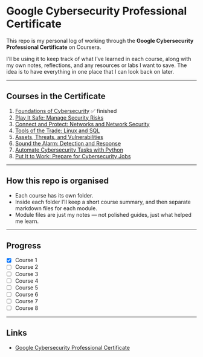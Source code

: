 # Google Cybersecurity Professional Certificate

This repo is my personal log of working through the **Google Cybersecurity Professional Certificate** on Coursera.  

I’ll be using it to keep track of what I’ve learned in each course, along with my own notes, reflections, and any resources or labs I want to save. The idea is to have everything in one place that I can look back on later.

---

## Courses in the Certificate

1. [Foundations of Cybersecurity](./course-1-foundations-of-cybersecurity) ✅ finished  
2. [Play It Safe: Manage Security Risks](./course-2-manage-security-risks)  
3. [Connect and Protect: Networks and Network Security](./course-3-networks-and-security)  
4. [Tools of the Trade: Linux and SQL](./course-4-linux-and-sql)  
5. [Assets, Threats, and Vulnerabilities](./course-5-assets-threats-vulnerabilities)  
6. [Sound the Alarm: Detection and Response](./course-6-detection-and-response)  
7. [Automate Cybersecurity Tasks with Python](./course-7-python-automation)  
8. [Put It to Work: Prepare for Cybersecurity Jobs](./course-8-job-prep)  

---

## How this repo is organised

- Each course has its own folder.  
- Inside each folder I’ll keep a short course summary, and then separate markdown files for each module.  
- Module files are just my notes — not polished guides, just what helped me learn.  

---

## Progress

- [x] Course 1  
- [ ] Course 2  
- [ ] Course 3  
- [ ] Course 4  
- [ ] Course 5  
- [ ] Course 6  
- [ ] Course 7  
- [ ] Course 8  

---

## Links

- [Google Cybersecurity Professional Certificate](https://www.coursera.org/professional-certificates/google-cybersecurity)
